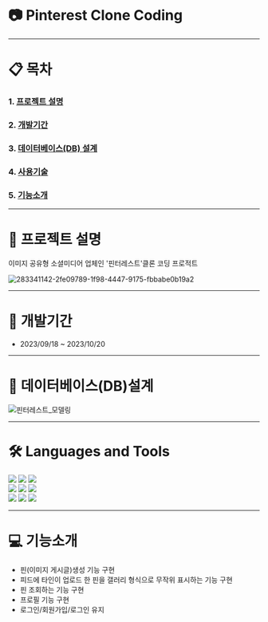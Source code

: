 # 📷 Pinterest Clone Coding 


- - - 

# 📋 목차
### 1. [프로젝트 설명](https://github.com/sooookyung/kosmo-proj-final#프로젝트-설명 "프로젝트-설명")                  
### 2. [개발기간](https://github.com/sooookyung/kosmo-proj-final#개발기간 "개발기간")         
### 3. [데이터베이스(DB) 설계](https://github.com/sooookyung/kosmo-proj-final#데이터베이스(DB)설계 "db설계")         
### 4. [사용기술](https://github.com/sooookyung/kosmo-proj-final#Languages-and-Tools "사용기술")         
### 5. [기능소개](https://github.com/sooookyung/kosmo-proj-final#기능소개 "기능소개")         


- - - 
# 🚀 프로젝트 설명
이미지 공유형 소셜미디어 업체인 '핀터레스트'클론 코딩 프로적트

![283341142-2fe09789-1f98-4447-9175-fbbabe0b19a2](https://github.com/sooookyung/bhs_project/assets/142128972/aae18657-6509-4367-8b51-8f4751757b6e)


- - - 
# 📆 개발기간
* 2023/09/18 ~ 2023/10/20

- - -
# 📝 데이터베이스(DB)설계 
![핀터레스트_모델링](https://github.com/sooookyung/pinterest_front/assets/142128972/f4b793e1-b3b0-4fc2-b9d8-796abe2954a5)

- - -
# 🛠️ Languages and Tools

<img src="https://img.shields.io/badge/React-20232A?style=for-the-badge&logo=react&logoColor=61DAFB"> <img src="https://img.shields.io/badge/React_Router-CA4245?style=for-the-badge&logo=react-router&logoColor=white"> <img src="https://img.shields.io/badge/Java-ED8B00?style=for-the-badge&logo=openjdk&logoColor=white">    
<img src="https://img.shields.io/badge/Spring-6DB33F?style=for-the-badge&logo=spring&logoColor=white"> <img src="https://img.shields.io/badge/Material--UI-0081CB?style=for-the-badge&logo=material-ui&logoColor=white"> <img src="https://img.shields.io/badge/Talend-FF6D70?style=for-the-badge&logo=Talend&logoColor=white">     
<img src="https://img.shields.io/badge/TypeScript-007ACC?style=for-the-badge&logo=typescript&logoColor=white"> <img src="https://img.shields.io/badge/Oracle-F80000?style=for-the-badge&logo=oracle&logoColor=black"> <img src="https://img.shields.io/badge/Visual_Studio_Code-0078D4?style=for-the-badge&logo=visual%20studio%20code&logoColor=white">


- - -
# 💻 기능소개
* 핀(이미지 게시글)생성 기능 구현
* 피드에 타인이 업로드 한 핀을 갤러리 형식으로 무작위 표시하는 기능 구현
* 핀 조회하는 기능 구현
* 프로필 기능 구현
* 로그인/회원가입/로그인 유지
